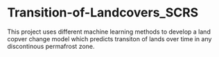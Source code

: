 # Transition-of-Landcovers_SCRS
This project uses different machine learning methods to develop a land copver change model which predicts transiton of lands over time in any discontinous permafrost zone.
